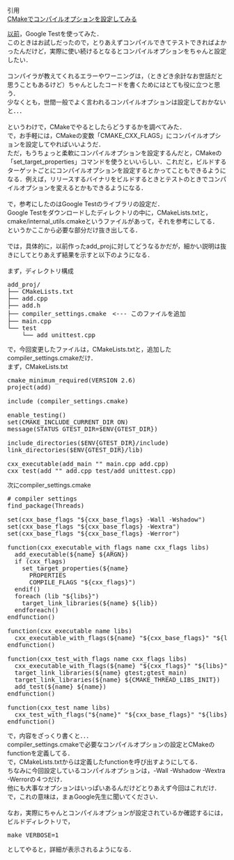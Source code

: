 引用<br/>
[CMakeでコンパイルオプションを設定してみる](https://s15silvia.blog.so-net.ne.jp/2013-03-16)<br/>

[以前](http://s15silvia.blog.so-net.ne.jp/2013-02-16)，Google Testを使ってみた．<br/>
このときはお試しだったので，とりあえずコンパイルできてテストできればよかったんだけど，実際に使い続けるとなるとコンパイルオプションをちゃんと設定したい．<br/>
<br/>
コンパイラが教えてくれるエラーやワーニングは，（ときどき余計なお世話だと思うこともあるけど）ちゃんとしたコードを書くためにはとても役に立つと思う．<br/>
少なくとも，世間一般でよく言われるコンパイルオプションは設定しておかないと．．．<br/>
<br/>
というわけで，CMakeでやるとしたらどうするかを調べてみた．<br/>
で，お手軽には，CMakeの変数「CMAKE_CXX_FLAGS」にコンパイルオプションを設定してやればいいようだ．<br/>
ただ，もうちょっと柔軟にコンパイルオプションを設定するんだと，CMakeの「set_target_properties」コマンドを使うといいらしい．これだと，ビルドするターゲットごとにコンパイルオプションを設定するとかってこともできるようになる．例えば，リリースするバイナリをビルドするときとテストのときでコンパイルオプションを変えるとかもできるようになる．<br/>
<br/>
で，参考にしたのはGoogle Testのライブラリの設定だ．<br/>
Google Testをダウンロードしたディレクトリの中に，CMakeLists.txtと，cmake/internal_utils.cmakeというファイルがあって，それを参考にしてる．<br/>
というかここから必要な部分だけ抜き出してる．<br/>
<br/>
では，具体的に，以前作ったadd_projに対してどうなるかだが，細かい説明は抜きにしてとりあえず結果を示すと以下のようになる．<br/>
<br/>
まず，ディレクトリ構成<br/>

<pre>
add_proj/
├── CMakeLists.txt
├── add.cpp
├── add.h
├── compiler_settings.cmake　<--- このファイルを追加
├── main.cpp
└── test
    └── add_unittest.cpp
</pre>

で，今回変更したファイルは，CMakeLists.txtと，追加したcompiler_settings.cmakeだけ．<br/>
まず，CMakeLists.txt<br/>

<pre>
cmake_minimum_required(VERSION 2.6)
project(add)

include (compiler_settings.cmake)

enable_testing()
set(CMAKE_INCLUDE_CURRENT_DIR ON)
message(STATUS GTEST_DIR=$ENV{GTEST_DIR})

include_directories($ENV{GTEST_DIR}/include)
link_directories($ENV{GTEST_DIR}/lib)

cxx_executable(add_main "" main.cpp add.cpp)
cxx_test(add "" add.cpp test/add_unittest.cpp)
</pre>

次にcompiler_settings.cmake<br/>

<pre>
# compiler settings
find_package(Threads)

set(cxx_base_flags "${cxx_base_flags} -Wall -Wshadow")
set(cxx_base_flags "${cxx_base_flags} -Wextra")
set(cxx_base_flags "${cxx_base_flags} -Werror")

function(cxx_executable_with_flags name cxx_flags libs)
  add_executable(${name} ${ARGN})
  if (cxx_flags)
    set_target_properties(${name}
      PROPERTIES
      COMPILE_FLAGS "${cxx_flags}")
  endif()
  foreach (lib "${libs}")
    target_link_libraries(${name} ${lib})
  endforeach()
endfunction()

function(cxx_executable name libs)
  cxx_executable_with_flags(${name} "${cxx_base_flags}" "${libs}" ${ARGN})
endfunction()

function(cxx_test_with_flags name cxx_flags libs)
  cxx_executable_with_flags(${name} "${cxx_flags}" "${libs}" ${ARGN})
  target_link_libraries(${name} gtest;gtest_main)
  target_link_libraries(${name} ${CMAKE_THREAD_LIBS_INIT})
  add_test(${name} ${name})
endfunction()

function(cxx_test name libs)
  cxx_test_with_flags("${name}" "${cxx_base_flags}" "${libs}" ${ARGN})
endfunction()
</pre>

で，内容をざっくり書くと．．．<br/>
compiler_settings.cmakeで必要なコンパイルオプションの設定とCMakeのfunctionを定義してる．<br/>
で，CMakeLists.txtからは定義したfunctionを呼び出すようにしてる．<br/>
ちなみに今回設定しているコンパイルオプションは，-Wall -Wshadow -Wextra -Werrorの４つだけ．<br/>
他にも大事なオプションはいっぱいあるんだけどとりあえず今回はこれだけ．<br/>
で，これの意味は，まぁGoogle先生に聞いてください．<br/>
<br/>
なお，実際にちゃんとコンパイルオプションが設定されているか確認するには，ビルドディレクトリで，<br/>

<pre>
make VERBOSE=1
</pre>

としてやると，詳細が表示されるようになる．<br/>

